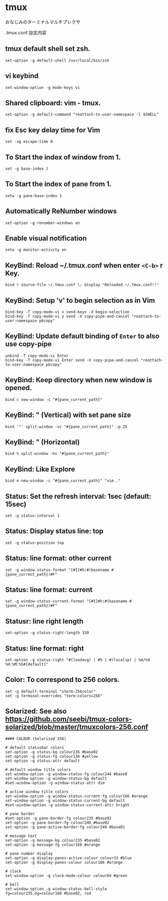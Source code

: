 # tmux
おなじみのターミナルマルチプレクサ

.tmux.conf 設定内容

## tmux default shell set zsh.
```
set-option -g default-shell /usr/local/bin/zsh                                                    
```

## vi keybind
```
set-window-option -g mode-keys vi                                                                 
```

## Shared clipboard: vim - tmux.
```
set-option -g default-command "reattach-to-user-namespace -l $SHELL"                              
```

## fix Esc key delay time for Vim
```
set -sg escape-time 0                                                                             
```

## To Start the index of window from 1.  
```
set -g base-index 1                                                                               
```

## To Start the index of pane from 1.
```
setw -g pane-base-index 1                                                                         
```

## Automatically ReNumber windows
```
set-option -g renumber-windows on                                                                 
```

## Enable visual notification
```
setw -g monitor-activity on                                                                       
```

## KeyBind: Reload ~/.tmux.conf when enter `<C-b>` r Key.
```
bind r source-file ~/.tmux.conf \; display "Reloaded ~/.tmux.conf!!"                              
```

## KeyBind: Setup 'v' to begin selection as in Vim
```
bind-key -T copy-mode-vi v send-keys -X begin-selection                                           
bind-key -T copy-mode-vi y send -X copy-pipe-and-cancel "reattach-to-user-namespace pbcopy"       
```

## KeyBind: Update default binding of `Enter` to also use copy-pipe
```
unbind -T copy-mode-vi Enter                                                                      
bind-key -T copy-mode-vi Enter send -X copy-pipe-and-cancel "reattach-to-user-namespace pbcopy"   
```

## KeyBind: Keep directory when new window is opened.
```
bind c new-window -c "#{pane_current_path}"                                                       
```

## KeyBind: " (Vertical) with set pane size
```
bind '"' split-window -vc "#{pane_current_path}" -p 25                                            
```

## KeyBind: " (Horizontal)
```
bind % split-window -hc "#{pane_current_path}"                                                    
```

## KeyBind: Like Explore 
```
bind e new-window -c "#{pane_current_path}" "vim ."                                               
```

## Status: Set the refresh interval: 1sec (default: 15sec)
```
set -g status-interval 1                                                                          
```

## Status: Display status line: top
```
set -g status-position top                                                                        
```

## Status: line format: other current
```
set -g window-status-format "[#I]#h:#(basename #{pane_current_path})#F"                           
```

## Status: line format: current
```
set -g window-status-current-format "[#I]#h:#(basename #{pane_current_path})#F"                   
```

## Statusr: line right length 
```
set-option -g status-right-length 150                                                             
```

## Status: line format: right 
```
set-option -g status-right "#(loadavg) | #h | #(localip) | %m/%d %H:%M:%S#[default]"              
```

## Color: To correspond to 256 colors.
```
set -g default-terminal "xterm-256color"                                                          
set -g terminal-overrides "term:colors=256"                                                       
```

## Solarized: See also https://github.com/seebi/tmux-colors-solarized/blob/master/tmuxcolors-256.conf 
```
#### COLOUR (Solarized 256)

# default statusbar colors
set-option -g status-bg colour235 #base02
set-option -g status-fg colour136 #yellow
set-option -g status-attr default

# default window title colors
set-window-option -g window-status-fg colour244 #base0
set-window-option -g window-status-bg default
#set-window-option -g window-status-attr dim

# active window title colors
set-window-option -g window-status-current-fg colour166 #orange
set-window-option -g window-status-current-bg default
#set-window-option -g window-status-current-attr bright

# pane border
#set-option -g pane-border-fg colour235 #base02
set-option -g pane-border-fg colour240 #base02
set-option -g pane-active-border-fg colour240 #base01

# message text
set-option -g message-bg colour235 #base02
set-option -g message-fg colour166 #orange

# pane number display
set-option -g display-panes-active-colour colour33 #blue
set-option -g display-panes-colour colour166 #orange

# clock
set-window-option -g clock-mode-colour colour64 #green

# bell
set-window-option -g window-status-bell-style fg=colour235,bg=colour160 #base02, red
```

